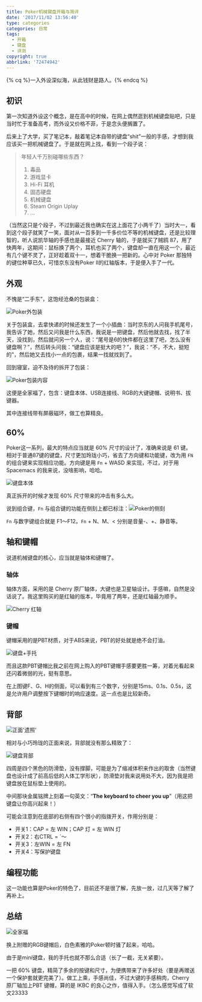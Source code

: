 ```yaml
---
title: Poker机械键盘开箱与简评
date: '2017/11/02 13:56:40'
type: categories
categories: 日常
tags:
  - 开箱
  - 键盘
  - 评测
copyright: true
abbrlink: '72474942'
---
```

{% cq %}一入外设深似海，从此钱财是路人。{% endcq %}

## 初识

第一次知道外设这个概念，是在高中的时候，在网上偶然逛到机械键盘贴吧，只是当时忙于准备高考，而外设又价格不菲，于是念头便搁置了。

后来上了大学，买了笔记本，敲着笔记本自带的键盘“shit”一般的手感，才想到我应该买一把机械键盘了。于是就在网上找，看到一个段子说：

> 年轻人千万别碰哪些东西？
>
> 1. 毒品
> 2. 游戏显卡
> 3. Hi-Fi 耳机
> 4. 固态硬盘
> 5. 机械键盘
> 6. Steam Origin Uplay
> 7. ...

<!-- more -->

（当然这只是个段子，不过到最近我也确实在这上面花了小两千了）当时大一，看到这个段子就笑了一笑，面对从一百多到一千多价位不等的机械键盘，还是比较理智的，听人说凯华轴的手感也是最接近 Cherry 轴的，于是就买了贼鸥 87，用了快两年，这期间：鼠标换了两个，耳机也买了两个，键盘却一直在用这一个，最近有几个键不灵了，正好趁着双十一，想着干脆换一把新的。心中对 Poker 那独特的键位种草已久，可惜京东没有Poker II的红轴版本，于是便入手了一代。

## 外观

不愧是“二手东”，这饱经沧桑的包装盒：

![](https://ws1.sinaimg.cn/large/ba22af52gy1fl3qctsaguj243k2b0kjl.jpg "Poker外包装")

关于包装盒，去拿快递的时候还发生了一个小插曲：当时京东的人问我手机尾号，我告诉了她，然后又问我是什么东西，我说是一把键盘，然后他就去找，找了半天，没找到，然后就问另一个人，说：“尾号是6的快件都在这里了吧，怎么没有键盘啊？”，然后转头问我：“键盘应该是挺大的吧？”，我说：“不，不大，挺短的”，然后她又去找小一点的包裹，结果一找就找到了。

回到寝室，迫不及待的拆开了包装：

![](https://ws1.sinaimg.cn/large/ba22af52gy1fl3qj2ui4kj243k2b0kjl.jpg "Poker包装内容")

这便是全家福了，包含：键盘本体、USB连接线、RGB的大键键帽、说明书、拔键器。

其中连接线带有屏蔽磁环，做工也算精良。

## 60%

Poker这一系列，最大的特点应当就是 60% 尺寸的设计了，准确来说是 61 键。相对于普通87键的键盘，尺寸更加玲珑小巧，省去了方向键和功能键，改为用 `FN` 的组合键来实现相应功能。方向键是用 `Fn` + WASD 来实现，不过，对于用 Spacemacs 的我来说，没啥影响，哈哈。

![](https://ws1.sinaimg.cn/large/ba22af52gy1fl3qxfv4goj243k2b0hdt.jpg "键盘本体")

真正拆开的时候才发现 60% 尺寸带来的冲击有多么大。

说到组合键，`Fn` 与组合键的功能在侧刻上都已标注：![](https://ws1.sinaimg.cn/large/ba22af52gy1fl3r1trl7vj243k2b0x6t.jpg "Poker的侧刻")

`Fn` 与数字键组合就是 F1～F12。`Fn` + N、M、< 分别是音量-、+、静音等。

## 轴和键帽

说道机械键盘的核心，应当就是轴体和键帽了。

### 轴体

轴体方面，采用的是 Cherry 原厂轴体，大键也是卫星轴设计。手感嘛，自然是没话说了。我这里购买的是红轴的版本，毕竟用了两年，还是红轴最为顺手。

![](https://ws1.sinaimg.cn/large/ba22af52gy1fl3r9v9mnoj243k2b07wh.jpg "Cherry 红轴")

### 键帽

键帽采用的是PBT材质，对于ABS来说，PBT的好处就是绝不会打油。

![](https://ws1.sinaimg.cn/large/ba22af52gy1fl3rc4e86zj243k2b04qp.jpg "键盘+手托")

而且这款PBT键帽比我之前在网上购入的PBT键帽手感要更胜一筹，对着光看起来还闪着微弱的光，挺有意思。

在上图键F、G、H的侧面，可以看到有三个数字，分别是15ms、0.1s、0.5s，这是允许用户调整按下键帽时的响应速度。这一点也是比较新奇。

## 背部

![](https://ws1.sinaimg.cn/large/ba22af52gy1fl3shsmhccj243k2b07wh.jpg "正面'遗照'")

相对与小巧玲珑的正面来说，背部就没有那么精致了：

![](https://ws1.sinaimg.cn/large/ba22af52gy1fl3rltroerj243k2b0kjl.jpg "键盘背部")

四周是四个黑色的防滑垫，没有撑脚，可能是为了缩减体积来作出的取舍（当然键盘也设计成了前高后低的人体工学形状），防滑垫对我来说用处不大，因为我是把键盘放在鼠标垫上使用的。

中间那块金属铭牌上刻着一句英文：“**The keyboard to cheer you up**”（用这把键盘让你高兴起来！）

可能会注意到在底部的右侧有四个很小的指拨开关，作用分别是：

- 开关1：CAP = 左 WIN；CAP 灯 = 左 WIN 灯
- 开关2：右CTRL = `～
- 开关3：左WIN = 左 FN
- 开关4：写保护键盘

## 编程功能

这一功能也算是Poker的特色了，目前还不是很了解，先放一放，过几天等了解了再补上。

## 总结

![](https://ws1.sinaimg.cn/large/ba22af52gy1fl3s3s96igj243k2b0hdt.jpg "全家福")

换上附赠的RGB键帽后，白色素雅的Poker顿时骚了起来，哈哈。

由于是mini键盘，我的手托也就不那么合适（长了一截，无关紧要）。

一把 60% 键盘，精简了多余的按键和尺寸，为便携带来了许多好处（要是再赠送一个保护套就更完美了）。做工上乘，手感尚佳，不过大键的手感稍肉，Cherry 原厂轴加上PBT 键帽，算的是 IKBC 的良心之作，值得入手。（怎么感觉写成了软文23333